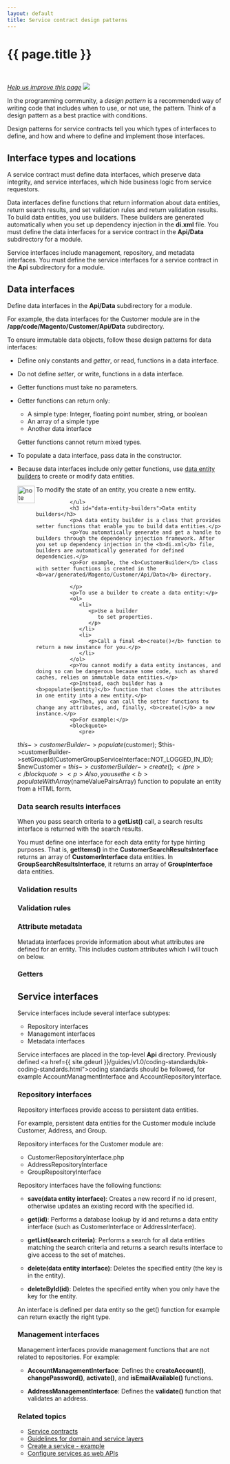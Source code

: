 ```yaml
---
layout: default
title: Service contract design patterns
---
```


<div class="container bs-docs-container">
   <div class="row">
      <div class="jumbotron">
         <h1 class="api1" id="design-patterns">{{ page.title }}</h1>
      </div>
      <div class="row">
         <div class="col-xs-3">
            <p>&nbsp;</p>
         </div>
         <div class="col-xs-9" role="main">
            <div class="bs-docs-section">
               <p><a href="{{ site.gdeurl }}/extension-dev-guide/service-contracts/design-patterns.md" target="_blank"><em>Help us improve this page</em></a>&nbsp;<img src="{{ site.baseurl }}common/images/newWindow.gif"/></p>
               <p>In the programming community, a <i>design pattern</i> is a recommended way of writing code that includes when to use, or not use, the pattern. Think of a design pattern as a best practice with conditions.</p>
               <p>Design patterns for service contracts tell you which types of interfaces to define, and how and where to define and implement those  interfaces.</p>
               <!-- <p>If additional patterns emerge, some of these functions might make their way into new patterns. For example, changing a password is never likely to be shared across data entities. Validation on the other hand might, so perhaps a new pattern will emerge to introduce AddressValidationInterface.</p> -->
               <h2 id="top-level-msc">Interface types and locations</h2>
               <p>A service contract must define data interfaces, which preserve data integrity, and service interfaces, which hide business logic from service requestors.</p>
               <p>Data interfaces define functions that return information about data entities, return search results, and set validation rules and return validation results. To build data entities, you use builders. These builders are generated automatically when you set up dependency injection in the <b>di.xml</b> file. You must define the data interfaces for a service contract in the <b>Api/Data</b> subdirectory for a module.</p>
               <p>Service interfaces include management, repository, and metadata interfaces.
                  You must define the service interfaces for a service contract in the <b>Api</b> subdirectory for a module.<!--  You can substitute another implementation in this directory. -->
               </p>
               <!--
                  <p>For example, the interfaces in the <b>Magento\Customer\Api</b> namespace define agreements, or a contract, between clients and implementations of services for the Magento Customer module.
                                 </p>
                   -->
               <h2 id="data-interfaces">Data interfaces</h2>
               <p>Define data interfaces in the <b>Api/Data</b> subdirectory for a module.</p>
               <p>For example, the data interfaces for the Customer module are in the <b>/app/code/Magento/Customer/Api/Data</b> subdirectory.</p>
               <p>To ensure immutable data objects, follow these design patterns for data interfaces:</p>
               <ul>
                  <li>
                     <p>Define only constants and <i>getter</i>, or read, functions in a data interface.</p></li>
                     <li><p>Do not define <i>setter</i>, or write, functions in a data interface.</p>
                  </li>
                  <li><p>Getter functions must take no parameters.</p></li>
                  <li><p>Getter functions can return only:</p>
                  <ul><li>A simple type: Integer, floating point number, string, or boolean</li>
                  <li>An array of a simple type</li>
                  <li>Another data interface</li>
                  </ul>
                  <p>Getter functions cannot return mixed types.</p></li>
                  <li>
                     <p>To populate a data interface, pass data in the constructor.</p>
                  </li><li>
                     <p>Because data interfaces include only getter functions, use <a href="#data-entity-builders">data entity builders</a> to create or modify data entities.</p>
                      <div class="bs-callout bs-callout-info" id="info">
                  <img src="{{ site.baseurl }}common/images/icon_note.png" alt="note" align="left" width="40" />
                  <span class="glyphicon-class"><p>To modify the state of an entity, you create a new entity.</p></span></div>
                  </li>

               </ul>
               <h3 id="data-entity-builders">Data entity builders</h3>
               <p>A data entity builder is a class that provides setter functions that enable you to build data entities.</p>
               <p>You automatically generate and get a handle to builders through the dependency injection framework. After you set up dependency injection in the <b>di.xml</b> file, builders are automatically generated for defined dependencies.</p>
               <p>For example, the <b>CustomerBuilder</b> class with setter functions is created in the <b>var/generated/Magento/Customer/Api/Data</b> directory.

               </p>
               <p>To use a builder to create a data entity:</p>
               <ol>
                  <li>
                     <p>Use a builder
                        to set properties.
                     </p>
                  </li>
                  <li>
                     <p>Call a final <b>create()</b> function to return a new instance for you.</p>
                  </li>
               </ol>
               <p>You cannot modify a data entity instances, and doing so can be dangerous because some code, such as shared caches, relies on immutable data entities.</p>
               <p>Instead, each builder has a <b>populate($entity)</b> function that clones the attributes in one entity into a new entity.</p>
               <p>Then, you can call the setter functions to change any attributes, and, finally, <b>create()</b> a new instance.</p>
               <p>For example:</p>
               <blockquote>
                  <pre>
$this->customerBuilder->populate($customer);
$this->customerBuilder->setGroupId(CustomerGroupServiceInterface::NOT_LOGGED_IN_ID);
$newCustomer = $this->customerBuilder->create();
</pre>
               </blockquote>
               <p>Also, you use the <b>populateWithArray($nameValuePairsArray)</b> function to populate an entity from a HTML form.</p>
               <h3 id="search-results">Data search results interfaces</h3>
               <p>When you pass search criteria to a <b>getList()</b> call, a search results interface is returned with the search results.</p>
               <p>You must define one interface for each data entity for type hinting purposes. That is, <b>getItems()</b> in the
                  <b>CustomerSearchResultsInterface</b> returns an array of <b>CustomerInterface</b> data entities.
                  In <b>GroupSearchResultsInterface</b>, it returns an array of <b>GroupInterface</b> data entities.
               </p>
               <h3 id="validation-results">Validation results</h3>
               <h3 id="validation-rules">Validation rules</h3>
               <h3 id="attribute-metadata">Attribute metadata</h3>
               <p>Metadata interfaces provide information about what attributes are defined for an entity. This includes custom attributes which I will touch on below.</p>
               <h3 id="getters">Getters</h3>
               <p/>
               <h2 id="service-interfaces">Service interfaces</h2>
               <p>Service interfaces include several interface subtypes:</p>
               <ul>
                  <li>Repository interfaces</li>
                  <li>Management interfaces</li>
                  <li>Metadata interfaces</li>
               </ul>
               <p>Service interfaces are placed in the top-level <b>Api</b> directory.
                  Previously defined <a href={{ site.gdeurl }}/guides/v1.0/coding-standards/bk-coding-standards.html">coding standards</a> should be followed, for example AccountManagmentInterface and AccountRepositoryInterface.
               </p>
               <h3 id="repository-interfaces">Repository interfaces</h3>
               <p>Repository interfaces provide access to persistent data entities.</p>
               <p>For example, persistent data entities for the Customer module include Customer, Address, and Group.</p>
               <p>Repository interfaces for the Customer module are:</p>
               <ul>
                  <li>CustomerRepositoryInterface.php</li>
                  <li>AddressRepositoryInterface</li>
                  <li>GroupRepositoryInterface</li>
               </ul>
               <p>Repository interfaces have the following functions:</p>
               <ul>
                  <li>
                     <p><b>save(data entity interface)</b>: Creates a new record if no id present, otherwise updates an existing record with the specified id.</p>
                  </li>
                  <li>
                     <p><b>get(id)</b>: Performs a database lookup by id and returns a data entity interface (such as CustomerInterface or AddressInterface).</p>
                  </li>
                  <li>
                     <p><b>getList(search criteria)</b>: Performs a search for all data entities matching the search criteria and returns a search results interface to give access to the set of matches.</p>
                  </li>
                  <li>
                     <p><b>delete(data entity interface)</b>: Deletes the specified entity (the key is in the entity).</p>
                  </li>
                  <li>
                     <p><b>deleteById(id)</b>: Deletes the specified entity when you only have the key for the entity.</p>
                  </li>
               </ul>
               <p>An interface is defined per data entity so the get() function for example can return exactly the right type.</p>
               <h3 id="management-interfaces">Management interfaces</h3>
               <p>Management interfaces provide management functions that are not related to repositories. For example:</p>
               <ul>
                  <li>
                     <p><b>AccountManagementInterface</b>: Defines the <b>createAccount()</b>, <b>changePassword()</b>, <b>activate()</b>, and <b>isEmailAvailable()</b> functions.</p>
                  </li>
                  <li>
                     <p><b>AddressManagementInterface</b>: Defines the <b>validate()</b> function that validates an address.</p>
                  </li>
               </ul>
               <h3 id="related-topics">Related topics</h3>
               <ul>
                  <li><a href="{{ site.gdeurl }}extension-dev-guide/service-contracts/service-contracts.html">Service contracts</a></li>
                  <li><a href="{{ site.gdeurl }}extension-dev-guide/service-contracts/service-domain-guidelines.html">Guidelines for domain and service layers</a>
                  </li>
                  <li><a href="{{ site.gdeurl }}extension-dev-guide/service-contracts/service-create-example.html">Create a service - example</a>
                  </li>
                  <li><a href="{{ site.gdeurl }}extension-dev-guide/service-contracts/service-to-web-service.html">Configure services as web APIs</a>
                  </li>
               </ul>
            </div>
         </div>
      </div>
   </div>
</div>




